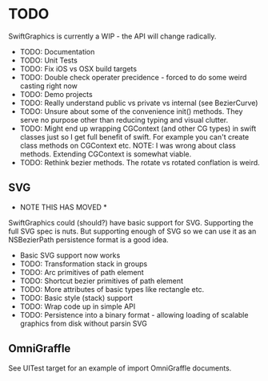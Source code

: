 # TODO

SwiftGraphics is currently a WIP - the API will change radically.

* TODO: Documentation
* TODO: Unit Tests
* TODO: Fix iOS vs OSX build targets
* TODO: Double check operater precidence - forced to do some weird casting right
now
* TODO: Demo projects
* TODO: Really understand public vs private vs internal (see BezierCurve)
* TODO: Unsure about some of the convenience init() methods. They serve no
purpose other than reducing typing and visual clutter.
* TODO: Might end up wrapping CGContext (and other CG types) in swift classes
just so I get full benefit of swift. For example you can't create class methods
on CGContext etc. NOTE: I was wrong about class methods. Extending CGContext is
somewhat viable.
* TODO: Rethink bezier methods. The rotate vs rotated conflation is weird.

## SVG

* NOTE THIS HAS MOVED *

SwiftGraphics could (should?) have basic support for SVG. Supporting the full
SVG spec is nuts. But supporting enough of SVG so we can use it as an
NSBezierPath persistence format is a good idea.

* Basic SVG support now works
* TODO: Transformation stack in groups
* TODO: Arc primitives of path element
* TODO: Shortcut bezier primitives of path element
* TODO: More attributes of basic types like rectangle etc.
* TODO: Basic style (stack) support
* TODO: Wrap code up in simple API
* TODO: Persistence into a binary format - allowing loading of scalable graphics
from disk without parsin SVG

## OmniGraffle

See UITest target for an example of import OmniGraffle documents.